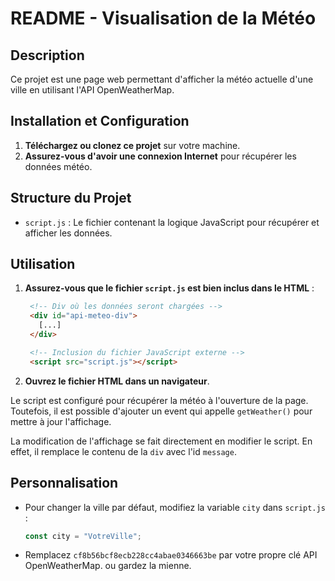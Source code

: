 # README - Visualisation de la Météo

## Description
Ce projet est une page web permettant d'afficher la météo actuelle d'une ville en utilisant l'API OpenWeatherMap.

## Installation et Configuration
1. **Téléchargez ou clonez ce projet** sur votre machine.
2. **Assurez-vous d'avoir une connexion Internet** pour récupérer les données météo.

## Structure du Projet
- `script.js` : Le fichier contenant la logique JavaScript pour récupérer et afficher les données.

## Utilisation
1. **Assurez-vous que le fichier `script.js` est bien inclus dans le HTML** :

   ```html
    <!-- Div où les données seront chargées -->
    <div id="api-meteo-div">
      [...]
    </div>

    <!-- Inclusion du fichier JavaScript externe -->
    <script src="script.js"></script>
   ```

2. **Ouvrez le fichier HTML dans un navigateur**.

Le script est configuré pour récupérer la météo à l'ouverture de la page. Toutefois, il est possible d'ajouter un event qui appelle `getWeather()` pour mettre à jour l'affichage.

La modification de l'affichage se fait directement en modifier le script. En effet, il remplace le contenu de la `div` avec l'id `message`.



## Personnalisation
- Pour changer la ville par défaut, modifiez la variable `city` dans `script.js` :

  ```javascript
  const city = "VotreVille";
  ```

- Remplacez `cf8b56bcf8ecb228cc4abae0346663be` par votre propre clé API OpenWeatherMap. ou gardez la mienne.

